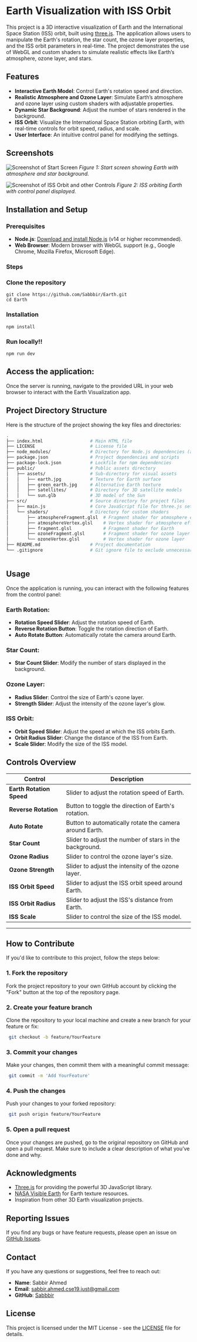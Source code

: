# Earth Visualization with ISS Orbit

This project is a 3D interactive visualization of Earth and the International Space Station (ISS) orbit, built using [three.js](https://threejs.org/). The application allows users to manipulate the Earth's rotation, the star count, the ozone layer properties, and the ISS orbit parameters in real-time. The project demonstrates the use of WebGL and custom shaders to simulate realistic effects like Earth’s atmosphere, ozone layer, and stars.

## Features

- **Interactive Earth Model**: Control Earth's rotation speed and direction.
- **Realistic Atmosphere and Ozone Layer**: Simulate Earth’s atmosphere and ozone layer using custom shaders with adjustable properties.
- **Dynamic Star Background**: Adjust the number of stars rendered in the background.
- **ISS Orbit**: Visualize the International Space Station orbiting Earth, with real-time controls for orbit speed, radius, and scale.
- **User Interface**: An intuitive control panel for modifying the settings.

## Screenshots

![Screenshot of Start Screen](screenshot1.png)
*Figure 1: Start screen showing Earth with atmosphere and star background.*

![Screenshot of ISS Orbit and other Controls](screenshot2.png)
*Figure 2: ISS orbiting Earth with control panel displayed.*

## Installation and Setup

### Prerequisites

- **Node.js**: [Download and install Node.js](https://nodejs.org/en/) (v14 or higher recommended).
- **Web Browser**: Modern browser with WebGL support (e.g., Google Chrome, Mozilla Firefox, Microsoft Edge).

### Steps      

### Clone the repository
    git clone https://github.com/Sabbbir/Earth.git
    cd Earth

### Installation
    npm install

### Run locally!!
    npm run dev
 

## Access the application:

Once the server is running, navigate to the provided URL in your web browser to interact with the Earth Visualization app.

## Project Directory Structure

Here is the structure of the project showing the key files and directories:

```bash
.
├── index.html                  # Main HTML file
├── LICENSE                     # License file
├── node_modules/               # Directory for Node.js dependencies (auto-installed)
├── package.json                # Project dependencies and scripts
├── package-lock.json           # Lockfile for npm dependencies
├── public/                     # Public assets directory
│   ├── assets/                 # Sub-directory for visual assets
│   │   ├── earth.jpg           # Texture for Earth surface
│   │   ├── green_earth.jpg     # Alternative Earth texture
│   │   ├── satellites/         # Directory for 3D satellite models
│   │   └── sun.glb             # 3D model of the Sun
├── src/                        # Source directory for project files
│   ├── main.js                 # Core JavaScript file for three.js setup
│   └── shaders/                # Directory for custom shaders
│       ├── atmosphereFragment.glsl  # Fragment shader for atmosphere effect
│       ├── atmosphereVertex.glsl    # Vertex shader for atmosphere effect
│       ├── fragment.glsl            # Fragment shader for Earth
│       ├── ozoneFragment.glsl       # Fragment shader for ozone layer
│       └── ozoneVertex.glsl         # Vertex shader for ozone layer
├── README.md                   # Project documentation
└── .gitignore                  # Git ignore file to exclude unnecessary files
  
```
## Usage

Once the application is running, you can interact with the following features from the control panel:

### Earth Rotation:
- **Rotation Speed Slider**: Adjust the rotation speed of Earth.
- **Reverse Rotation Button**: Toggle the rotation direction of Earth.
- **Auto Rotate Button**: Automatically rotate the camera around Earth.

### Star Count:
- **Star Count Slider**: Modify the number of stars displayed in the background.

### Ozone Layer:
- **Radius Slider**: Control the size of Earth's ozone layer.
- **Strength Slider**: Adjust the intensity of the ozone layer's glow.

### ISS Orbit:
- **Orbit Speed Slider**: Adjust the speed at which the ISS orbits Earth.
- **Orbit Radius Slider**: Change the distance of the ISS from Earth.
- **Scale Slider**: Modify the size of the ISS model.

## Controls Overview

| Control               | Description                                          |
|-----------------------|------------------------------------------------------|
| **Earth Rotation Speed**  | Slider to adjust the rotation speed of Earth.       |
| **Reverse Rotation**      | Button to toggle the direction of Earth's rotation. |
| **Auto Rotate**           | Button to automatically rotate the camera around Earth. |
| **Star Count**            | Slider to adjust the number of stars in the background. |
| **Ozone Radius**          | Slider to control the ozone layer's size.           |
| **Ozone Strength**        | Slider to adjust the intensity of the ozone layer.  |
| **ISS Orbit Speed**       | Slider to adjust the ISS orbit speed around Earth.  |
| **ISS Orbit Radius**      | Slider to adjust the ISS's distance from Earth.     |
| **ISS Scale**             | Slider to control the size of the ISS model.        |
-----------------------------------------------------------------------------------


## How to Contribute

If you'd like to contribute to this project, follow the steps below:

### 1. Fork the repository

Fork the project repository to your own GitHub account by clicking the "Fork" button at the top of the repository page.

### 2. Create your feature branch

Clone the repository to your local machine and create a new branch for your feature or fix:
   ```bash
    git checkout -b feature/YourFeature
```
### 3. Commit your changes
Make your changes, then commit them with a meaningful commit message:
   ```bash
    git commit -m 'Add YourFeature'
```

### 4. Push the changes
Push your changes to your forked repository:
   ```bash
    git push origin feature/YourFeature
```

### 5. Open a pull request
Once your changes are pushed, go to the original repository on GitHub and open a pull request. Make sure to include a clear description of what you’ve done and why.




## Acknowledgments

- [Three.js](https://threejs.org/) for providing the powerful 3D JavaScript library.
- [NASA Visible Earth](https://visibleearth.nasa.gov/) for Earth texture resources.
- Inspiration from other 3D Earth visualization projects.

## Reporting Issues

If you find any bugs or have feature requests, please open an issue on [GitHub Issues](https://github.com/Sabbbir/Earth/issues).

## Contact

If you have any questions or suggestions, feel free to reach out:

- **Name**: Sabbir Ahmed
- **Email**: [sabbir.ahmed.cse19.just@gmail.com](mailto:sabbir.ahmed.cse19.just@gmail.com)
- **GitHub**: [Sabbbir](https://github.com/Sabbbir)

## License

This project is licensed under the MIT License - see the [LICENSE](LICENSE) file for details.
